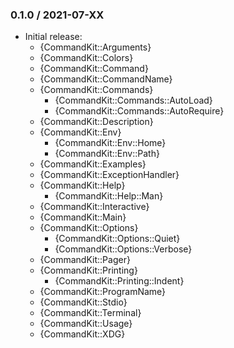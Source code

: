 ### 0.1.0 / 2021-07-XX

* Initial release:
  * {CommandKit::Arguments}
  * {CommandKit::Colors}
  * {CommandKit::Command}
  * {CommandKit::CommandName}
  * {CommandKit::Commands}
    * {CommandKit::Commands::AutoLoad}
    * {CommandKit::Commands::AutoRequire}
  * {CommandKit::Description}
  * {CommandKit::Env}
    * {CommandKit::Env::Home}
    * {CommandKit::Env::Path}
  * {CommandKit::Examples}
  * {CommandKit::ExceptionHandler}
  * {CommandKit::Help}
    * {CommandKit::Help::Man}
  * {CommandKit::Interactive}
  * {CommandKit::Main}
  * {CommandKit::Options}
    * {CommandKit::Options::Quiet}
    * {CommandKit::Options::Verbose}
  * {CommandKit::Pager}
  * {CommandKit::Printing}
    * {CommandKit::Printing::Indent}
  * {CommandKit::ProgramName}
  * {CommandKit::Stdio}
  * {CommandKit::Terminal}
  * {CommandKit::Usage}
  * {CommandKit::XDG}

